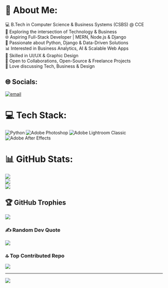 # 💫 About Me:
💻 B.Tech in Computer Science & Business Systems (CSBS) @ CCE<br>🚀 Exploring the intersection of Technology & Business<br>🌐 Aspiring Full-Stack Developer | MERN, Node.js & Django<br>🐍 Passionate about Python, Django & Data-Driven Solutions<br>📊 Interested in Business Analytics, AI & Scalable Web Apps<br>🎨 Skilled in UI/UX & Graphic Design<br>🤝 Open to Collaborations, Open-Source & Freelance Projects<br>💬 Love discussing Tech, Business & Design


## 🌐 Socials:
[![email](https://img.shields.io/badge/Email-D14836?logo=gmail&logoColor=white)](mailto:aryadevsaleesh.official@gmail.com) 

# 💻 Tech Stack:
![Python](https://img.shields.io/badge/python-3670A0?style=plastic&logo=python&logoColor=ffdd54) ![Adobe Photoshop](https://img.shields.io/badge/adobe%20photoshop-%2331A8FF.svg?style=plastic&logo=adobe%20photoshop&logoColor=white) ![Adobe Lightroom Classic](https://img.shields.io/badge/Adobe%20Lightroom%20Classic-31A8FF.svg?style=plastic&logo=Adobe%20Lightroom%20Classic&logoColor=white) ![Adobe After Effects](https://img.shields.io/badge/Adobe%20After%20Effects-9999FF.svg?style=plastic&logo=Adobe%20After%20Effects&logoColor=white)
# 📊 GitHub Stats:
![](https://github-readme-stats.vercel.app/api?username=aryadevks&theme=dark&hide_border=false&include_all_commits=true&count_private=true)<br/>
![](https://nirzak-streak-stats.vercel.app/?user=aryadevks&theme=dark&hide_border=false)<br/>
![](https://github-readme-stats.vercel.app/api/top-langs/?username=aryadevks&theme=dark&hide_border=false&include_all_commits=true&count_private=true&layout=compact)

## 🏆 GitHub Trophies
![](https://github-profile-trophy.vercel.app/?username=aryadevks&theme=radical&no-frame=false&no-bg=true&margin-w=4)

### ✍️ Random Dev Quote
![](https://quotes-github-readme.vercel.app/api?type=horizontal&theme=radical)

### 🔝 Top Contributed Repo
![](https://github-contributor-stats.vercel.app/api?username=aryadevks&limit=5&theme=dark&combine_all_yearly_contributions=true)

---
[![](https://visitcount.itsvg.in/api?id=aryadevks&icon=0&color=0)](https://visitcount.itsvg.in)

<!-- Proudly created with GPRM ( https://gprm.itsvg.in ) -->
